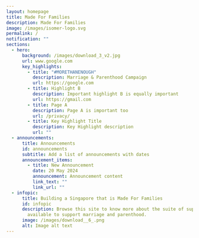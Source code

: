 ```yaml
---
layout: homepage
title: Made For Families
description: Made For Families
image: /images/isomer-logo.svg
permalink: /
notification: ""
sections:
  - hero:
      background: /images/download_3_v2.jpg
      url: www.google.com
      key_highlights:
        - title: "#MORETHANENOUGH"
          description: Marriage & Parenthood Campaign
          url: https://google.com
        - title: Highlight B
          description: Important highlight B is equally important
          url: https://gmail.com
        - title: Page A
          description: Page A is important too
          url: /privacy/
        - title: Key Highlight Title
          description: Key Highlight description
          url: ""
  - announcements:
      title: Announcements
      id: announcements
      subtitle: Add a list of announcements with dates
      announcement_items:
        - title: New Announcement
          date: 20 May 2024
          announcement: Announcement content
          link_text: ""
          link_url: ""
  - infopic:
      title: Building a Singapore that is Made For Families
      id: infopic
      description: Browse this site to know more about the suite of support measures
        available to support marriage and parenthood.
      image: /images/download__6_.png
      alt: Image alt text
---
```

